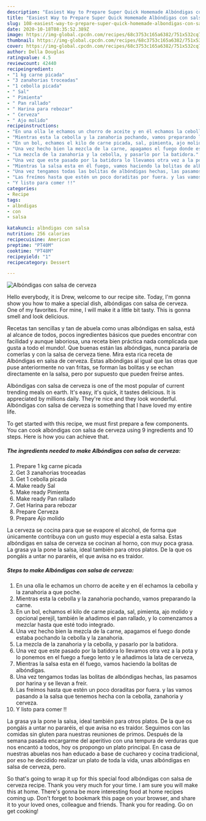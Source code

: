 ```yaml
---
description: "Easiest Way to Prepare Super Quick Homemade Albóndigas con salsa de cerveza"
title: "Easiest Way to Prepare Super Quick Homemade Albóndigas con salsa de cerveza"
slug: 108-easiest-way-to-prepare-super-quick-homemade-albondigas-con-salsa-de-cerveza
date: 2020-10-18T08:35:52.389Z
image: https://img-global.cpcdn.com/recipes/68c3753c165a6382/751x532cq70/albondigas-con-salsa-de-cerveza-foto-principal.jpg
thumbnail: https://img-global.cpcdn.com/recipes/68c3753c165a6382/751x532cq70/albondigas-con-salsa-de-cerveza-foto-principal.jpg
cover: https://img-global.cpcdn.com/recipes/68c3753c165a6382/751x532cq70/albondigas-con-salsa-de-cerveza-foto-principal.jpg
author: Della Douglas
ratingvalue: 4.5
reviewcount: 42440
recipeingredient:
- "1 kg carne picada"
- "3 zanahorias troceadas"
- "1 cebolla picada"
- " Sal"
- " Pimienta"
- " Pan rallado"
- " Harina para rebozar"
- " Cerveza"
- " Ajo molido"
recipeinstructions:
- "En una olla le echamos un chorro de aceite y en él echamos la cebolla y la zanahoria a que poche."
- "Mientras esta la cebolla y la zanahoria pochando, vamos preparando la carne."
- "En un bol, echamos el kilo de carne picada, sal, pimienta, ajo molido y opcional perejil, también le añadimos el pan rallado, y lo comenzamos a mezclar hasta que esté todo integrado."
- "Una vez hecho bien la mezcla de la carne, apagamos ﻿el fuego donde estaba pochando la cebolla y la zanahoria."
- "La mezcla de la zanahoria y la cebolla, y pasarlo por la batidora."
- "Una vez que este pasado por la batidora lo llevamos otra vez a la pota y lo ponemos en el fuego a fuego lento y le añadimos la lata de cerveza,"
- "Mientras la salsa esta en él fuego, vamos haciendo la bolitas de albóndigas."
- "Una vez tengamos todas las bolitas de albóndigas hechas, las pasamos por harina y se llevan a freír."
- "Las freímos hasta que estén un poco doraditas por fuera. y las vamos pasando a la salsa que tenemos hecha con la cebolla, zanahoria y cerveza."
- "Y listo para comer !!"
categories:
- Recipe
tags:
- albndigas
- con
- salsa

katakunci: albndigas con salsa 
nutrition: 256 calories
recipecuisine: American
preptime: "PT40M"
cooktime: "PT48M"
recipeyield: "1"
recipecategory: Dessert

---
```



![Albóndigas con salsa de cerveza](https://img-global.cpcdn.com/recipes/68c3753c165a6382/751x532cq70/albondigas-con-salsa-de-cerveza-foto-principal.jpg)

Hello everybody, it is Drew, welcome to our recipe site. Today, I'm gonna show you how to make a special dish, albóndigas con salsa de cerveza. One of my favorites. For mine, I will make it a little bit tasty. This is gonna smell and look delicious.

Recetas tan sencillas y tan de abuela como unas albóndigas en salsa, está al alcance de todos, pocos ingredientes básicos que puedes encontrar con facilidad y aunque laboriosa, una receta bien práctica nada complicada que gusta a todo el mundo!. Que buenas están las albóndigas, nunca pararía de comerlas y con la salsa de cerveza tiene. Mira esta rica receta de Albóndigas en salsa de cerveza. Estas albóndigas al igual que las otras que puse anteriormente no van fritas, se forman las bolitas y se echan directamente en la salsa, pero por supuesto que pueden freírse antes.

Albóndigas con salsa de cerveza is one of the most popular of current trending meals on earth. It's easy, it's quick, it tastes delicious. It is appreciated by millions daily. They're nice and they look wonderful. Albóndigas con salsa de cerveza is something that I have loved my entire life.


To get started with this recipe, we must first prepare a few components. You can cook albóndigas con salsa de cerveza using 9 ingredients and 10 steps. Here is how you can achieve that.

<!--inarticleads1-->

##### The ingredients needed to make Albóndigas con salsa de cerveza:

1. Prepare 1 kg carne picada
1. Get 3 zanahorias troceadas
1. Get 1 cebolla picada
1. Make ready  Sal
1. Make ready  Pimienta
1. Make ready  Pan rallado
1. Get  Harina para rebozar
1. Prepare  Cerveza
1. Prepare  Ajo molido


La cerveza se cocina para que se evapore el alcohol, de forma que únicamente contribuya con un gusto muy especial a esta salsa. Estas albóndigas en salsa de cerveza se cocinan al horno, con muy poca grasa. La grasa ya la pone la salsa, ideal también para otros platos. De la que os pongáis a untar no pararéis, el que avisa no es traidor. 

<!--inarticleads2-->

##### Steps to make Albóndigas con salsa de cerveza:

1. En una olla le echamos un chorro de aceite y en él echamos la cebolla y la zanahoria a que poche.
1. Mientras esta la cebolla y la zanahoria pochando, vamos preparando la carne.
1. En un bol, echamos el kilo de carne picada, sal, pimienta, ajo molido y opcional perejil, también le añadimos el pan rallado, y lo comenzamos a mezclar hasta que esté todo integrado.
1. Una vez hecho bien la mezcla de la carne, apagamos ﻿el fuego donde estaba pochando la cebolla y la zanahoria.
1. La mezcla de la zanahoria y la cebolla, y pasarlo por la batidora.
1. Una vez que este pasado por la batidora lo llevamos otra vez a la pota y lo ponemos en el fuego a fuego lento y le añadimos la lata de cerveza,
1. Mientras la salsa esta en él fuego, vamos haciendo la bolitas de albóndigas.
1. Una vez tengamos todas las bolitas de albóndigas hechas, las pasamos por harina y se llevan a freír.
1. Las freímos hasta que estén un poco doraditas por fuera. y las vamos pasando a la salsa que tenemos hecha con la cebolla, zanahoria y cerveza.
1. Y listo para comer !!


La grasa ya la pone la salsa, ideal también para otros platos. De la que os pongáis a untar no pararéis, el que avisa no es traidor. Seguimos con las comidas sin gluten para nuestras reuniones de primos. Después de la semana pasada encargarme del aperitivo con una tempura de verduras que nos encantó a todos, hoy os propongo un plato principal. En casa de nuestras abuelas nos han educado a base de cuchareo y cocina tradicional, por eso he decidido realizar un plato de toda la vida, unas albóndigas en salsa de cerveza, pero. 

So that's going to wrap it up for this special food albóndigas con salsa de cerveza recipe. Thank you very much for your time. I am sure you will make this at home. There's gonna be more interesting food at home recipes coming up. Don't forget to bookmark this page on your browser, and share it to your loved ones, colleague and friends. Thank you for reading. Go on get cooking!
